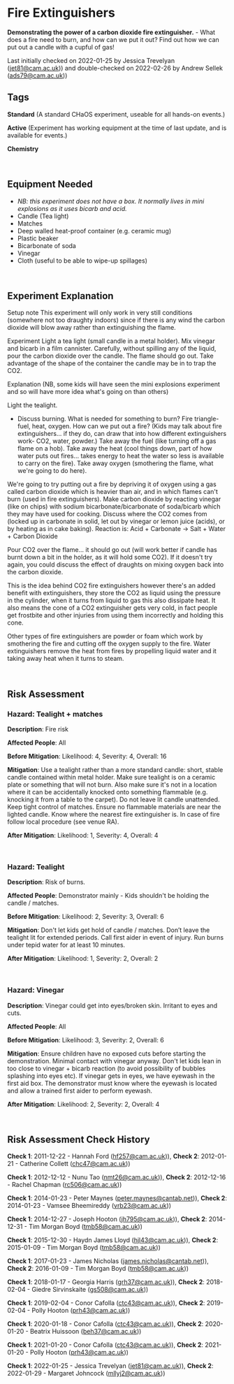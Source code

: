 # Fire Extinguishers

**Demonstrating the power of a carbon dioxide fire extinguisher.** - What does a fire need to burn, and how can we put it out? Find out how we can put out a candle with a cupful of gas!

Last initially checked on 2022-01-25 by Jessica Trevelyan (jet81@cam.ac.uk)) and double-checked on 2022-02-26 by Andrew Sellek (ads79@cam.ac.uk))

## Tags
<!--- Start Tags (DO NOT REMOVE THIS COMMENT) --->

**Standard** (A standard CHaOS experiment, useable for all hands-on events.)

**Active** (Experiment has working equipment at the time of last update, and is available for events.)

**Chemistry**
<!--- End Tags (DO NOT REMOVE THIS COMMENT) --->

<br/>

## Equipment Needed 
- *NB: this experiment does not have a box. It normally lives in mini explosions as it uses bicarb and acid.*
- Candle (Tea light)
- Matches
- Deep walled heat-proof container (e.g. ceramic mug)
- Plastic beaker
- Bicarbonate of soda
- Vinegar
- Cloth (useful to be able to wipe-up spillages)

<br/>

## Experiment Explanation 

Setup note
This experiment will only work in very still conditions (somewhere not too draughty indoors) since if there is any wind the carbon dioxide will blow away rather than extinguishing the flame.

Experiment
Light a tea light (small candle in a metal holder).
Mix vinegar and bicarb in a film cannister.
Carefully, without spilling any of the liquid, pour the carbon dioxide over the candle. The flame should go out.
Take advantage of the shape of the container the candle may be in to trap the CO2.

Explanation (NB, some kids will have seen the mini explosions experiment and so will have more idea what's going on than others)

Light the tealight.
- Discuss burning. What is needed for something to burn? Fire triangle- fuel, heat, oxygen.
How can we put out a fire?
(Kids may talk about fire extinguishers... if they do, can draw that into how different extinguishers work- CO2, water, powder.)
Take away the fuel (like turning off a gas flame on a hob).
Take away the heat (cool things down, part of how water puts out fires... takes energy to heat the water so less is available to carry on the fire).
Take away oxygen (smothering the flame, what we're going to do here).

We're going to try putting out a fire by depriving it of oxygen using a gas called carbon dioxide which is heavier than air, and in which flames can't burn (used in fire extinguishers).
Make carbon dioxide by reacting vinegar (like on chips) with sodium bicarbonate/bicarbonate of soda/bicarb which they may have used for cooking. Discuss where the CO2 comes from (locked up in carbonate in solid, let out by vinegar or lemon juice (acids), or by heating as in cake baking). Reaction is: Acid + Carbonate -> Salt + Water + Carbon Dioxide

Pour CO2 over the flame... it should go out (will work better if candle has burnt down a bit in the holder, as it will hold some CO2). If it doesn't try again, you could discuss the effect of draughts on mixing oxygen back into the carbon dioxide.

This is the idea behind CO2 fire extinguishers however there's an added benefit with extinguishers, they store the CO2 as liquid using the pressure in the cylinder, when it turns from liquid to gas this also dissipate heat. It also means the cone of a CO2 extinguisher gets very cold, in fact people get frostbite and other injuries from using them incorrectly and holding this cone. 

Other types of fire extinguishers are powder or foam which work by smothering the fire and cutting off the oxygen supply to the fire. Water extinguishers remove the heat from fires by propelling liquid water and it taking away heat when it turns to steam. 

<br/>

## Risk Assessment

### **Hazard**: Tealight + matches

**Description**: Fire risk

**Affected People**: All

**Before Mitigation**: Likelihood: 4, Severity: 4, Overall: 16

**Mitigation**: Use a tealight rather than a more standard candle: short, stable candle contained within metal holder. Make sure tealight is on a ceramic plate or something that will not burn.  Also make sure it's not in a location where it can be accidentally knocked onto something flammable (e.g. knocking it from a table to the carpet).
Do not leave lit candle unattended.
Keep tight control of matches. Ensure no flammable materials are near the lighted candle. Know where the nearest fire extinguisher is.
In case of fire follow local procedure (see venue RA).

**After Mitigation**: Likelihood: 1, Severity: 4, Overall: 4

<br/>

### **Hazard**: Tealight

**Description**: Risk of burns.

**Affected People**: Demonstrator mainly - Kids shouldn't be holding the candle / matches.

**Before Mitigation**: Likelihood: 2, Severity: 3, Overall: 6

**Mitigation**: Don't let kids get hold of candle / matches. Don’t leave the tealight lit for extended periods. 
Call first aider in event of injury. Run burns under tepid water for at least 10 minutes.

**After Mitigation**: Likelihood: 1, Severity: 2, Overall: 2

<br/>

### **Hazard**: Vinegar

**Description**: Vinegar could get into eyes/broken skin. Irritant to eyes and cuts.

**Affected People**: All

**Before Mitigation**: Likelihood: 3, Severity: 2, Overall: 6

**Mitigation**: Ensure children have no exposed cuts before starting the demonstration. Minimal contact with vinegar anyway.
Don't let kids lean in too close to vinegar + bicarb reaction (to avoid possibility of bubbles splashing into eyes etc).
If vinegar gets in eyes, we have eyewash in the first aid box. The demonstrator must know where the eyewash is located and allow a trained first aider to perform eyewash.

**After Mitigation**: Likelihood: 2, Severity: 2, Overall: 4

<br/>

## Risk Assessment Check History 

**Check 1**: 2011-12-22 - Hannah Ford (hf257@cam.ac.uk)), **Check 2**: 2012-01-21 - Catherine Collett (chc47@cam.ac.uk))

**Check 1**: 2012-12-12 - Nunu Tao (nmt26@cam.ac.uk)), **Check 2**: 2012-12-16 - Rachel Chapman (rc506@cam.ac.uk))

**Check 1**: 2014-01-23 - Peter Maynes (peter.maynes@cantab.net)), **Check 2**: 2014-01-23 - Vamsee Bheemireddy (vrb23@cam.ac.uk))

**Check 1**: 2014-12-27 - Joseph Hooton (jh795@cam.ac.uk)), **Check 2**: 2014-12-31 - Tim Morgan Boyd (tmb58@cam.ac.uk))

**Check 1**: 2015-12-30 - Haydn James Lloyd (hjl43@cam.ac.uk)), **Check 2**: 2015-01-09 - Tim Morgan Boyd (tmb58@cam.ac.uk))

**Check 1**: 2017-01-23 - James Nicholas (james.nicholas@cantab.net)), **Check 2**: 2016-01-09 - Tim Morgan Boyd (tmb58@cam.ac.uk))

**Check 1**: 2018-01-17 - Georgia Harris (grh37@cam.ac.uk)), **Check 2**: 2018-02-04 - Giedre Sirvinskaite (gs508@cam.ac.uk))

**Check 1**: 2019-02-04 - Conor Cafolla (ctc43@cam.ac.uk)), **Check 2**: 2019-02-04 - Polly Hooton (prh43@cam.ac.uk))

**Check 1**: 2020-01-18 - Conor Cafolla (ctc43@cam.ac.uk)), **Check 2**: 2020-01-20 - Beatrix Huissoon (beh37@cam.ac.uk))

**Check 1**: 2021-01-20 - Conor Cafolla (ctc43@cam.ac.uk)), **Check 2**: 2021-01-20 - Polly Hooton (prh43@cam.ac.uk))

**Check 1**: 2022-01-25 - Jessica Trevelyan (jet81@cam.ac.uk)), **Check 2**: 2022-01-29 - Margaret Johncock (mllyj2@cam.ac.uk))